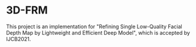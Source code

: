 # 3D-FRM
This project is an implementation for "Refining Single Low-Quality Facial Depth Map by Lightweight and Efficient Deep Model", which is accepted by IJCB2021.
